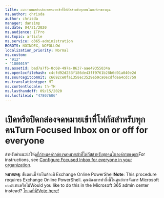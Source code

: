 ```yaml
---
title: ๙๑๒กำหนดค่ากล่องจดหมายเข้าที่โฟกัสสำหรับทุกคนในองค์กรของคุณ
ms.author: chrisda
author: chrisda
manager: dansimp
ms.date: 04/21/2020
ms.audience: ITPro
ms.topic: article
ms.service: o365-administration
ROBOTS: NOINDEX, NOFOLLOW
localization_priority: Normal
ms.custom:
- "912"
- "1800019"
ms.assetid: bad7a7f6-0c68-497a-8637-aae49355034a
ms.openlocfilehash: c4cfd92d233f186de43ff9761b28b6d01a040e2d
ms.sourcegitcommit: c6692ce0fa1358ec3529e59ca0ecdfdea4cdc759
ms.translationtype: MT
ms.contentlocale: th-TH
ms.lasthandoff: 09/15/2020
ms.locfileid: "47807606"
---
```

# <a name="turn-focused-inbox-on-or-off-for-everyone"></a><span data-ttu-id="d6f82-102">เปิดหรือปิดกล่องจดหมายเข้าที่โฟกัสสำหรับทุกคน</span><span class="sxs-lookup"><span data-stu-id="d6f82-102">Turn Focused Inbox on or off for everyone</span></span>

<span data-ttu-id="d6f82-103">สำหรับคำแนะนำให้ดู[ที่กำหนดค่ากล่องจดหมายเข้าที่โฟกัสสำหรับทุกคนในองค์กรของคุณ](https://docs.microsoft.com/microsoft-365/admin/setup/configure-focused-inbox)</span><span class="sxs-lookup"><span data-stu-id="d6f82-103">For instructions, see [Configure Focused Inbox for everyone in your organization](https://docs.microsoft.com/microsoft-365/admin/setup/configure-focused-inbox).</span></span>

<span data-ttu-id="d6f82-104">**หมายเหตุ**: ขั้นตอนนี้จำเป็นต้องมี Exchange Online PowerShell</span><span class="sxs-lookup"><span data-stu-id="d6f82-104">**Note**: This procedure requires Exchange Online PowerShell.</span></span> <span data-ttu-id="d6f82-105">คุณต้องการทำสิ่งนี้ในศูนย์การจัดการ Microsoft ๓๖๕แทนหรือไม่</span><span class="sxs-lookup"><span data-stu-id="d6f82-105">Would you like to do this in the Microsoft 365 admin center instead?</span></span> [<span data-ttu-id="d6f82-106">โหวตที่นี่!</span><span class="sxs-lookup"><span data-stu-id="d6f82-106">Vote here!</span></span>](https://go.microsoft.com/fwlink/p/?linkid=862489)
